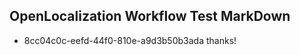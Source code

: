 ## OpenLocalization Workflow Test MarkDown
* 8cc04c0c-eefd-44f0-810e-a9d3b50b3ada thanks!

<!--HONumber=Jul16_HO4-->


